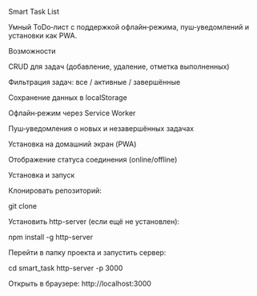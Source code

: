 Smart Task List

Умный ToDo‑лист с поддержкой офлайн‑режима, пуш‑уведомлений и установки как PWA.

Возможности

CRUD для задач (добавление, удаление, отметка выполненных)

Фильтрация задач: все / активные / завершённые

Сохранение данных в localStorage

Офлайн‑режим через Service Worker

Пуш‑уведомления о новых и незавершённых задачах

Установка на домашний экран (PWA)

Отображение статуса соединения (online/offline)

Установка и запуск

Клонировать репозиторий:

git clone <URL>

Установить http-server (если ещё не установлен):

npm install -g http-server

Перейти в папку проекта и запустить сервер:

cd smart_task
http-server -p 3000

Открыть в браузере: http://localhost:3000
